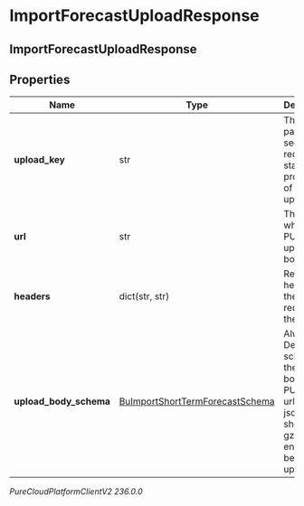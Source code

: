 # ImportForecastUploadResponse

## ImportForecastUploadResponse

## Properties

|Name | Type | Description | Notes|
|------------ | ------------- | ------------- | -------------|
| **upload_key** | str | The key to pass to the secondary request to start processing of the upload | [optional] |
| **url** | str | The url to which to PUT the upload body | [optional] |
| **headers** | dict(str, str) | Required headers for the PUT request to the url | [optional] |
| **upload_body_schema** | [BuImportShortTermForecastSchema](BuImportShortTermForecastSchema) | Always null. Defines the schema of the json body to be PUT to the url. The json body should be gzip encoded before uploading | [optional] |



_PureCloudPlatformClientV2 236.0.0_
